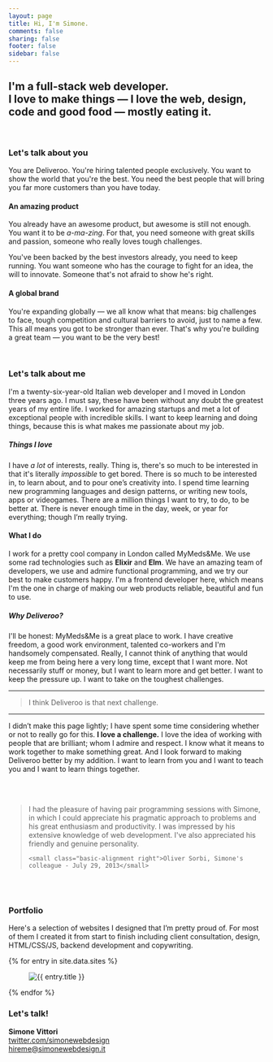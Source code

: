 ```yaml
---
layout: page
title: Hi, I'm Simone.
comments: false
sharing: false
footer: false
sidebar: false
---
```


## I'm a full-stack web developer.<br>I love to make things — I love the web, design, code and good food — mostly eating it.


<br>


### Let's talk about you

You are Deliveroo. You're hiring talented people exclusively. You want to show the world that you're the best. You need the best people that will bring you far more customers than you have today.

#### An amazing product

You already have an awesome product, but awesome is still not enough. You want it to be *a-ma-zing*. For that, you need someone with great skills and passion, someone who really loves tough challenges.

You've been backed by the best investors already, you need to keep running. You want someone who has the courage to fight for an idea, the will to innovate. Someone that's not afraid to show he's right.

#### A global brand

You're expanding globally — we all know what that means: big challenges to face, tough competition and cultural barriers to avoid, just to name a few. This all means you got to be stronger than ever. That's why you're building a great team — you want to be the very best!


<br>


### Let's talk about me

I'm a twenty-six-year-old Italian web developer and I moved in London three years ago. I must say, these have been without any doubt the greatest years of my entire life. I worked for amazing startups and met a lot of exceptional people with incredible skills. I want to keep learning and doing things, because this is what makes me passionate about my job.

##### Things I love

I have *a lot* of interests, really. Thing is, there's so much to be interested in that it's literally *impossible* to get bored. There is so much to be interested in, to learn about, and to pour one’s creativity into. I spend time learning new programming languages and design patterns, or writing new tools, apps or videogames. There are a million things I want to try, to do, to be better at. There is never enough time in the day, week, or year for everything; though I’m really trying.

#### What I do

I work for a pretty cool company in London called MyMeds&Me. We use some rad technologies such as **Elixir** and **Elm**. We have an amazing team of developers, we use and admire functional programming, and we try our best to make customers happy. I'm a frontend developer here, which means I'm the one in charge of making our web products reliable, beautiful and fun to use.

##### Why Deliveroo?

I'll be honest: MyMeds&Me is a great place to work. I have creative freedom, a good work environment, talented co-workers and I'm handsomely compensated. Really, I cannot think of anything that would keep me from being here a very long time, except that I want more. Not necessarily stuff or money, but I want to learn more and get better. I want to keep the pressure up. I want to take on the toughest challenges.

---

> I think Deliveroo is that next challenge.

---

I didn’t make this page lightly; I have spent some time considering whether or not to really go for this. <b>I love a challenge.</b> I love the idea of working with people that are brilliant; whom I admire and respect. I know what it means to work together to make something great. And I look forward to making Deliveroo better by my addition. I want to learn from you and I want to teach you and I want to learn things together.

<br>
<br>

<blockquote>I had the pleasure of having pair programming sessions with Simone, in which I could appreciate his pragmatic approach to problems and his great enthusiasm and productivity. I was impressed by his extensive knowledge of web development. I've also appreciated his friendly and genuine personality.

    <small class="basic-alignment right">Oliver Sorbi, Simone's colleague - July 29, 2013</small>

</blockquote>

<br>
<br>

### Portfolio

Here's a selection of websites I designed that I’m pretty proud of. For most of them I created it from start to finish including client consultation, design, HTML/CSS/JS, backend development and copywriting.

<div class="portfolio">{% for entry in site.data.sites %}
<figure><img src="/images/portfolio/{{ entry.image }}" alt="{{ entry.title }}" /></figure>
{% endfor %}</div>

### Let's talk!

<strong>Simone Vittori</strong><br>
<a href="https://twitter.com/simonewebdesign"/>twitter.com/simonewebdesign</a><br>
<a href="hireme+portfolio@simonewebdesign.it?subject=Hello!&amp;body=Hi%20Simone," title="drop me an email!"/>hireme@simonewebdesign.it</a>
